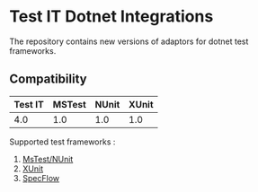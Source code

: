 # Test IT Dotnet Integrations

The repository contains new versions of adaptors for dotnet test frameworks.

## Compatibility

| Test IT | MSTest | NUnit | XUnit |
|---------|--------|-------|-------|
| 4.0     | 1.0    | 1.0   | 1.0   |

Supported test frameworks :

1. [MsTest/NUnit](https://github.com/testit-tms/adapters-dotnet/tree/main/Tms.Adapter)
2. [XUnit](https://github.com/testit-tms/adapters-dotnet/tree/main/Tms.Adapter.XUnit)
3. [SpecFlow](https://github.com/testit-tms/adapters-dotnet/tree/main/Tms.Adapter.SpecFlowPlugin)
